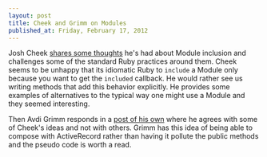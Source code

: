 ```yaml
---
layout: post
title: Cheek and Grimm on Modules
published_at: Friday, February 17, 2012
---
```


Josh Cheek [shares some thoughts](http://blog.8thlight.com/josh-cheek/2012/02/03/modules-called-they-want-their-integrity-back.html) he's had about Module inclusion and challenges some of the standard Ruby practices around them. Cheek seems to be unhappy that its idiomatic Ruby to `include` a Module only because you want to get the `included` callback. He would rather see us writing methods that add this behavior explicitly. He provides some examples of alternatives to the typical way one might use a Module and they seemed interesting.

Then Avdi Grimm responds in a [post of his own](http://devblog.avdi.org/2012/02/03/on-module-integrity/) where he agrees with some of Cheek's ideas and not with others. Grimm has this idea of being able to compose with ActiveRecord rather than having it pollute the public methods and the pseudo code is worth a read.
